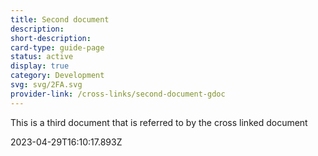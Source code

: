 ```yaml
---
title: Second document
description: 
short-description: 
card-type: guide-page
status: active
display: true
category: Development
svg: svg/2FA.svg
provider-link: /cross-links/second-document-gdoc
---
```

<div class="content-section">
<div class="section-container" markdown="1">

This is a third document that is referred to by the cross linked document
</div>
</div> 2023-04-29T16:10:17.893Z